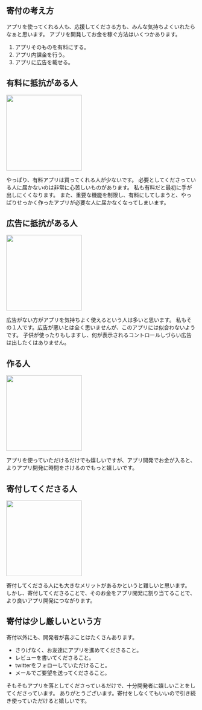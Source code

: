 ## 寄付の考え方
   
アプリを使ってくれる人も、応援してくださる方も、みんな気持ちよくいれたらなぁと思います。
アプリを開発してお金を稼ぐ方法はいくつかあります。
   
1. アプリそのものを有料にする。
2. アプリ内課金を行う。
3. アプリに広告を載せる。
  
## 有料に抵抗がある人
<img src="{{site.baseurl}}/assets/3.png" width="200px">
 
やっぱり、有料アプリは買ってくれる人が少ないです。
必要としてくださっている人に届かないのは非常に心苦しいものがあります。
私も有料だと最初に手が出しにくくなります。
また、重要な機能を制限し、有料にしてしまうと、やっぱりせっかく作ったアプリが必要な人に届かなくなってしまいます。
   
## 広告に抵抗がある人
<img src="{{site.baseurl}}/assets/1.png" width="200px">
     
広告がない方がアプリを気持ちよく使えるという人は多いと思います。
私もその１人です。広告が悪いとは全く思いませんが、このアプリには似合わないようです。
子供が使ったりもしますし、何が表示されるコントロールしづらい広告は出したくはありません。
 
## 作る人
<img src="{{site.baseurl}}/assets/5.png" width="200px">
 
アプリを使っていただけるだけでも嬉しいですが、アプリ開発でお金が入ると、よりアプリ開発に時間をさけるのでもっと嬉しいです。
　
## 寄付してくださる人
<img src="{{site.baseurl}}/assets/2.png" width="200px">
  
寄付してくださる人にも大きなメリットがあるかというと難しいと思います。
しかし、寄付してくださることで、そのお金をアプリ開発に割り当てることで、より良いアプリ開発につながります。
  
## 寄付は少し厳しいという方
 
寄付以外にも、開発者が喜ぶことはたくさんあります。
* さりげなく、お友達にアプリを進めてくださること。
* レビューを書いてくださること。
* twitterをフォローしていただけること。
* メールでご要望を送ってくださること。
 
そもそもアプリを落としてくださっているだけで、十分開発者に嬉しいことをしてくださっています。
ありがとうございます。寄付をしなくてもいいので引き続き使っていただけると嬉しいです。


